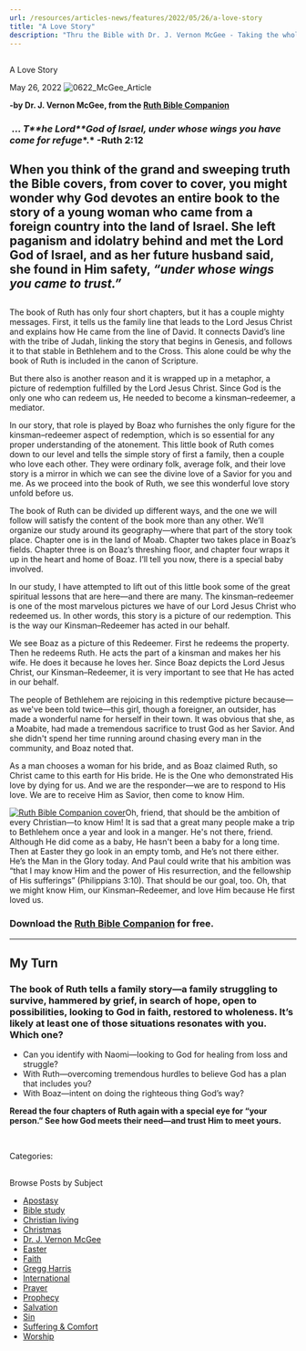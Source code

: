 ```yaml
---
url: /resources/articles-news/features/2022/05/26/a-love-story
title: "A Love Story"
description: "Thru the Bible with Dr. J. Vernon McGee - Taking the whole Word to the whole world"
---
```







## 
 A Love Story


May 26, 2022
![](https://www.ttb.org/images/default-source/features-and-news/0622_mcgee_article8c4c9717-37f7-45ce-a25e-7dd929ea6da4.jpg?sfvrsn=57e1816_1 "0622_McGee_Article")




**-by Dr. J. Vernon McGee, from the [Ruth Bible Companion](/docs/default-source/booklets/ttb_ruth-bible-companion.pdf?sfvrsn=f77a1816_0)**

### 

### 

###  *… T**he* *Lord**God of Israel, under whose wings you have come for* *refuge**.* -Ruth 2:12

## When you think of the grand and sweeping truth the Bible covers, from cover to cover, you might wonder why God devotes an entire book to the story of a young woman who came from a foreign country into the land of Israel. She left paganism and idolatry behind and met the Lord God of Israel, and as her future husband said, she found in Him safety, *“**under* *whose wings* *you came to* *trust**.”*

## 

The book of Ruth has only four short chapters, but it has a couple mighty messages. First, it tells us the family line that leads to the Lord Jesus Christ and explains how He came from the line of David. It connects David’s line with the tribe of Judah, linking the story that begins in Genesis, and follows it to that stable in Bethlehem and to the Cross. This alone could be why the book of Ruth is included in the canon of Scripture.

But there also is another reason and it is wrapped up in a metaphor, a picture of redemption fulfilled by the Lord Jesus Christ. Since God is the only one who can redeem us, He needed to become a kinsman–redeemer, a mediator. 

In our story, that role is played by Boaz who furnishes the only figure for the kinsman–redeemer aspect of redemption, which is so essential for any proper understanding of the atonement. This little book of Ruth comes down to our level and tells the simple story of first a family, then a couple who love each other. They were ordinary folk, average folk, and their love story is a mirror in which we can see the divine love of a Savior for you and me. As we proceed into the book of Ruth, we see this wonderful love story unfold before us.

The book of Ruth can be divided up different ways, and the one we will follow will satisfy the content of the book more than any other. We’ll organize our study around its geography—where that part of the story took place. Chapter one is in the land of Moab. Chapter two takes place in Boaz’s fields. Chapter three is on Boaz’s threshing floor, and chapter four wraps it up in the heart and home of Boaz. I’ll tell you now, there is a special baby involved. 

In our study, I have attempted to lift out of this little book some of the great spiritual lessons that are here—and there are many. The kinsman–redeemer is one of the most marvelous pictures we have of our Lord Jesus Christ who redeemed us. In other words, this story is a picture of our redemption. This is the way our Kinsman–Redeemer has acted in our behalf.

We see Boaz as a picture of this Redeemer. First he redeems the property. Then he redeems Ruth. He acts the part of a kinsman and makes her his wife. He does it because he loves her. Since Boaz depicts the Lord Jesus Christ, our Kinsman–Redeemer, it is very important to see that He has acted in our behalf. 

The people of Bethlehem are rejoicing in this redemptive picture because—as we've been told twice—this girl, though a foreigner, an outsider, has made a wonderful name for herself in their town. It was obvious that she, as a Moabite, had made a tremendous sacrifice to trust God as her Savior. And she didn't spend her time running around chasing every man in the community, and Boaz noted that.

As a man chooses a woman for his bride, and as Boaz claimed Ruth, so Christ came to this earth for His bride. He is the One who demonstrated His love by dying for us. And we are the responder—we are to respond to His love. We are to receive Him as Savior, then come to know Him. 

[![Ruth Bible Companion cover](/images/default-source/booklet-covers/ruth-bible-companion-cover.jpg?sfvrsn=ca7a1816_0)](/docs/default-source/booklets/ttb_ruth-bible-companion.pdf?sfvrsn=f77a1816_0)Oh, friend, that should be the ambition of every Christian—to know Him! It is sad that a great many people make a trip to Bethlehem once a year and look in a manger. He's not there, friend. Although He did come as a baby, He hasn't been a baby for a long time. Then at Easter they go look in an empty tomb, and He’s not there either. He’s the Man in the Glory today. And Paul could write that his ambition was “that I may know Him and the power of His resurrection, and the fellowship of His sufferings” (Philippians 3:10). That should be our goal, too. Oh, that we might know Him, our Kinsman–Redeemer, and love Him because He first loved us.

### Download the [Ruth Bible Companion](/docs/default-source/booklets/ttb_ruth-bible-companion.pdf?sfvrsn=f77a1816_0) for free.



---

## My Turn

### 

### The book of Ruth tells a family story—a family struggling to survive, hammered by grief, in search of hope, open to possibilities, looking to God in faith, restored to wholeness. It’s likely at least one of those situations resonates with you. Which one?

* Can you identify with Naomi—looking to God for healing from loss and struggle?
* With Ruth—overcoming tremendous hurdles to believe God has a plan that includes you?
* With Boaz—intent on doing the righteous thing God’s way?

**Reread the four chapters of Ruth again with a special eye for “your person.” See how God meets their need—and trust Him to meet yours.** 

 



Categories: 









## 
 Browse Posts by Subject


* [Apostasy](/resources/articles-news/-in-tags/tags/Apostasy)
* [Bible study](/resources/articles-news/-in-tags/tags/Bible-study)
* [Christian living](/resources/articles-news/-in-tags/tags/Christian-living)
* [Christmas](/resources/articles-news/-in-tags/tags/Christmas)
* [Dr. J. Vernon McGee](/resources/articles-news/-in-tags/tags/Dr-J-Vernon-McGee)
* [Easter](/resources/articles-news/-in-tags/tags/easter)
* [Faith](/resources/articles-news/-in-tags/tags/Faith)
* [Gregg Harris](/resources/articles-news/-in-tags/tags/Gregg-Harris)
* [International](/resources/articles-news/-in-tags/tags/International)
* [Prayer](/resources/articles-news/-in-tags/tags/prayer)
* [Prophecy](/resources/articles-news/-in-tags/tags/Prophecy)
* [Salvation](/resources/articles-news/-in-tags/tags/Salvation)
* [Sin](/resources/articles-news/-in-tags/tags/sin)
* [Suffering & Comfort](/resources/articles-news/-in-tags/tags/Suffering-Comfort)
* [Worship](/resources/articles-news/-in-tags/tags/worship)






